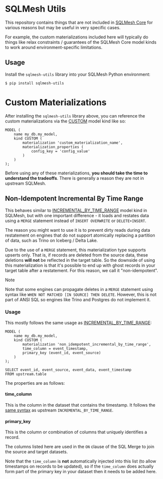 # SQLMesh Utils

This repository contains things that are not included in [SQLMesh Core](https://github.com/TobikoData/sqlmesh/) for various reasons but may be useful in very specific cases.

For example, the custom materializations included here will typically do things like relax constraints / guarantees of the SQLMesh Core model kinds to work around environment-specific limitations.

## Usage

Install the `sqlmesh-utils` library into your SQLMesh Python environment:

```
$ pip install sqlmesh-utils
```

# Custom Materializations

After installing the `sqlmesh-utils` library above, you can reference the custom materializations via the [CUSTOM](https://sqlmesh.readthedocs.io/en/stable/guides/custom_materializations/) model kind like so:

```
MODEL (
    name my_db.my_model,
    kind CUSTOM (
        materialization 'custom_materialization_name',
        materialization_properties (
            config_key = 'config_value'
        )
    )
);
```

Before using any of these materializations, **you should take the time to understand the tradeoffs**. There is generally a reason they are not in upstream SQLMesh.

## Non-Idempotent Incremental By Time Range

This behaves similar to [INCREMENTAL_BY_TIME_RANGE](https://sqlmesh.readthedocs.io/en/stable/concepts/models/model_kinds/#incremental_by_time_range) model kind in SQLMesh, but with one important difference - it loads and restates data using a `MERGE` statement instead of `INSERT OVERWRITE` or `DELETE+INSERT`.

The reason you might want to use it is to prevent dirty reads during data restatement on engines that do not support atomically replacing a partition of data, such as Trino on Iceberg / Delta Lake.

Due to the use of a `MERGE` statement, this materialization type supports upserts only. That is, if records are deleted from the source data, these deletions **will not** be reflected in the target table. So the downside of using this materialization is that it's possible to end up with ghost records in your target table after a restatement. For this reason, we call it "non-idempotent".

> [!NOTE]
> Note that some engines can propagate deletes in a `MERGE` statement using syntax like `WHEN NOT MATCHED [IN SOURCE] THEN DELETE`. However, this is not part of ANSI SQL so engines like Trino and Postgres do not implement it.

### Usage

This mostly follows the same usage as [INCREMENTAL_BY_TIME_RANGE](https://sqlmesh.readthedocs.io/en/stable/concepts/models/model_kinds/#incremental_by_time_range):

```
MODEL (
    name my_db.my_model,
    kind CUSTOM (
        materialization 'non_idempotent_incremental_by_time_range',
        time_column = event_timestamp,
        primary_key (event_id, event_source)
    )
);

SELECT event_id, event_source, event_data, event_timestamp
FROM upstream.table
```

The properties are as follows:

#### time_column

This is the column in the dataset that contains the timestamp. It follows the [same syntax](https://sqlmesh.readthedocs.io/en/latest/concepts/models/model_kinds/#time-column) as upstream `INCREMENTAL_BY_TIME_RANGE`.

#### primary_key

This is the column or combination of columns that uniquely identifies a record.

The columns listed here are used in the `ON` clause of the SQL Merge to join the source and target datasets.

Note that the `time_column` is **not** automatically injected into this list (to allow timestamps on records to be updated), so if the `time_column` does actually form part of the primary key in your dataset then it needs to be added here.
